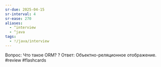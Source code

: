 ```yaml
---
sr-due: 2025-04-15
sr-interval: 4
sr-ease: 270
aliases:
  - ^interview
  - ^java
tags:
  - 🃏/java/interview
---
```


Вопрос: Что такое ORM?
?
Ответ: Объектно-реляционное отображение.
#review #flashcards
<!--SR:!2025-04-14,3,270--> 